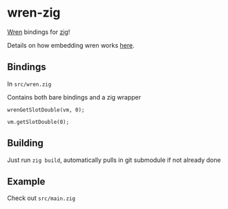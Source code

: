 # wren-zig
[Wren](https://wren.io/embedding/) bindings for [zig](https://ziglang.org/)!

Details on how embedding wren works [here](https://wren.io/embedding/).

## Bindings

In `src/wren.zig`

Contains both bare bindings and a zig wrapper

```zig
wrenGetSlotDouble(vm, 0);

vm.getSlotDouble(0);
```

## Building

Just run `zig build`, automatically pulls in git submodule if not already done

## Example

Check out `src/main.zig`
